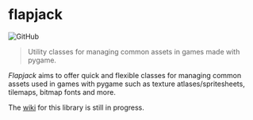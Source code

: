 # flapjack

![GitHub](https://img.shields.io/github/license/jaynewey/flapjack)

> Utility classes for managing common assets in games made with pygame.

_Flapjack_ aims to offer quick and flexible classes for managing common assets used in games with pygame such as texture atlases/spritesheets, tilemaps, bitmap fonts and more.

The [wiki](https://github.com/jaynewey/flapjack/wiki) for this library is still in progress.
